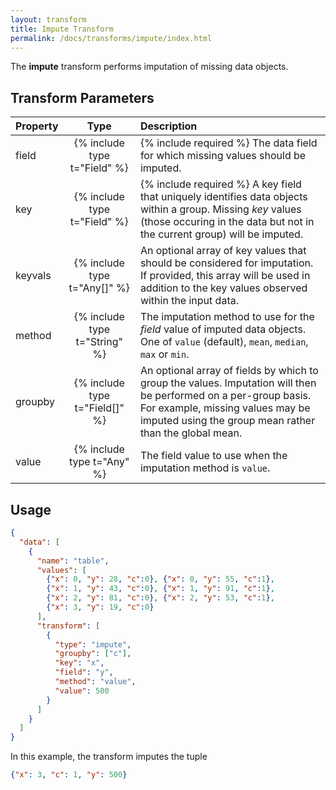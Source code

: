 ```yaml
---
layout: transform
title: Impute Transform
permalink: /docs/transforms/impute/index.html
---
```


The **impute** transform performs imputation of missing data objects.

## Transform Parameters

| Property            | Type                           | Description   |
| :------------------ | :----------------------------: | :------------ |
| field               | {% include type t="Field" %}   | {% include required %} The data field for which missing values should be imputed.|
| key                 | {% include type t="Field" %}   | {% include required %} A key field that uniquely identifies data objects within a group. Missing _key_ values (those occuring in the data but not in the current group) will be imputed.|
| keyvals             | {% include type t="Any[]" %}   | An optional array of key values that should be considered for imputation. If provided, this array will be used in addition to the key values observed within the input data.|
| method              | {% include type t="String" %}  | The imputation method to use for the _field_ value of imputed data objects. One of `value` (default), `mean`, `median`, `max` or `min`.|
| groupby             | {% include type t="Field[]" %} | An optional array of fields by which to group the values. Imputation will then be performed on a per-group basis. For example, missing values may be imputed using the group mean rather than the global mean.|
| value               | {% include type t="Any" %}     | The field value to use when the imputation method is `value`.|

## Usage

```json
{
  "data": [
    {
      "name": "table",
      "values": [
        {"x": 0, "y": 28, "c":0}, {"x": 0, "y": 55, "c":1},
        {"x": 1, "y": 43, "c":0}, {"x": 1, "y": 91, "c":1},
        {"x": 2, "y": 81, "c":0}, {"x": 2, "y": 53, "c":1},
        {"x": 3, "y": 19, "c":0}
      ],
      "transform": [
        {
          "type": "impute",
          "groupby": ["c"],
          "key": "x",
          "field": "y",
          "method": "value",
          "value": 500
        }
      ]
    }
  ]
}
```

In this example, the transform imputes the tuple

```json
{"x": 3, "c": 1, "y": 500}
```
